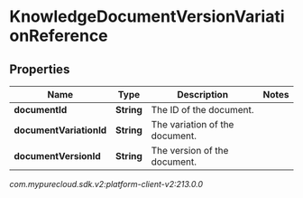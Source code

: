 # KnowledgeDocumentVersionVariationReference


## Properties

| Name | Type | Description | Notes |
| ------------ | ------------- | ------------- | ------------- |
| **documentId** | **String** | The ID of the document. |  |
| **documentVariationId** | **String** | The variation of the document. |  |
| **documentVersionId** | **String** | The version of the document. |  |




_com.mypurecloud.sdk.v2:platform-client-v2:213.0.0_
